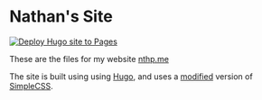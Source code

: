 # Nathan's Site

[![Deploy Hugo site to Pages](https://github.com/nathnp/Nathans-site/actions/workflows/hugo.yml/badge.svg)](https://github.com/nathnp/Nathans-site/actions/workflows/hugo.yml)

These are the files for my website [nthp.me](https://nthp.me)

The site is built using using [Hugo](https://gohugo.io), and uses a [modified](https://github.com/nathnp/nthp.me-css) version of [SimpleCSS](https://github.com/kevquirk/simple.css).
